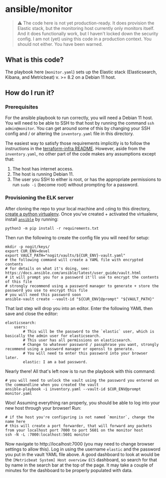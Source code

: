 
# ansible/monitor

> :warning: The code here is not yet production-ready.
> It does provision the Elastic stack, but the monitoring host currently only monitors itself. And it does functionally work, but I haven't locked down the security config.
> I am not (yet) using this code in a production context.
> You should not either.
> You have been warned.

## What is this code?

The playbook here (`monitor.yaml`) sets up the Elastic stack (Elasticsearch, Kibana, and Metricbeat) v. >= 8.2 on a Debian 11 host.

## How do I run it?

### Prerequisites

For the ansible playbook to run correctly, you will need a Debian 11 host.
You will need to be able to SSH to that host by running the command `ssh admin@monitor`.
You can get around some of this by changing your SSH config and / or altering the `inventory.yaml` file in this directory.

The easiest way to satisfy those requirements implicitly is to follow the instructions in the [terraform-infra README][].
However, aside from the `inventory.yaml`, no other part of the code makes any assumptions except that:

1. The host has internet access.
2. The host is running Debian 11.
3. The user you SSH to either is root, or has the appropriate permissions to run `sudo -i` (become root) without prompting for a password.

### Provisioning the ELK server

After cloning the repo to your local machine and `cd`ing to this directory, [create a python virtualenv][]. Once you've created + activated the virtualenv, install [`ansible`][] by running:

    python3 -m pip install -r requirements.txt

Then run the following to create the config file you will need for setup:

    mkdir -p nogit/keys/
    export CUR_ENV=devel
    export VAULT_PATH="nogit/vaults/${CUR_ENV}-vault.yaml"
    # the following command will create a YAML file with encrypted contents
    # for details on what it's doing, see: https://docs.ansible.com/ansible/latest/user_guide/vault.html
    # it will prompt you for a password it'll use to encrypt the contents of this file
    # strongly recommend using a password manager to generate + store the password you use to encrypt this file
    # you will need this password soon
    ansible-vault create --vault-id "${CUR_ENV}@prompt" "${VAULT_PATH}"

That last step will drop you into an editor.
Enter the following YAML then save and close the editor:

    elasticsearch:
        users:
            # This will be the password to the `elastic` user, which is basically the admin user for elasticsearch.
            # This user has all permissions on elasticsearch.
            # Change to whatever password / passphrase you want, strongly recommend using a password manager or openssl to generate.
            # You will need to enter this password into your browser later.
            elastic: I am a bad password.

Nearly there! All that's left now is to run the playbook with this command:

    # you will need to unlock the vault using the password you entered on the commandline when you created the vault
    ansible-playbook -i inventory.yaml --vault-id $CUR_ENV@prompt monitor.yaml

Woo! Assuming everything ran properly, you should be able to log into your new host through your browser!
Run:

    # if the host you're configuring is not named `monitor`, change the name here
    # this will create a port forwarder, that will forward any packets from your localhost port 7000 to port 5601 on the monitor host
    ssh -N -L :7000:localhost:5601 monitor

Now navigate to http://localhost:7000 (you may need to change browser settings to allow this).
Log in using the username `elastic` and the password you put in the vault YAML file above.
A good dashboard to look at would be the `[Metricbeat System] Host overview ECS` dashboard, so search for that by name in the search bar at the top of the page.
It may take a couple of minutes for the dashboard to be properly populated with data.

[terraform-infra README]: https://github.com/adeck/terraform-infra/
[create a python virtualenv]: https://docs.python.org/3/tutorial/venv.html
[`ansible`]: https://www.ansible.com/


